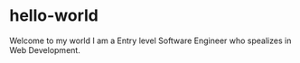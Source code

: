 # hello-world
Welcome to my world
I am a Entry level Software Engineer who spealizes in Web Development.
